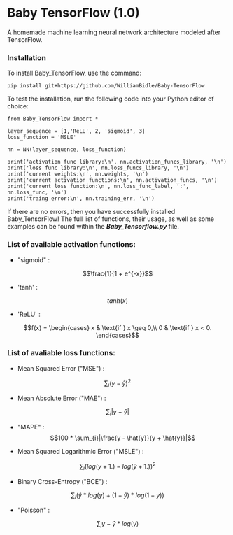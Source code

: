 # Baby TensorFlow (1.0)

A homemade machine learning neural network architecture modeled after TensorFlow. 

### Installation

To install Baby_TensorFlow, use the command:

    pip install git+https://github.com/WilliamBidle/Baby-TensorFlow

To test the installation, run the following code into your Python editor of choice:

    from Baby_TensorFlow import * 
    
    layer_sequence = [1,'ReLU', 2, 'sigmoid', 3]
    loss_function = 'MSLE'

    nn = NN(layer_sequence, loss_function)

    print('activation func library:\n', nn.activation_funcs_library, '\n')
    print('loss func library:\n', nn.loss_funcs_library, '\n')
    print('current weights:\n', nn.weights, '\n')
    print('current activation functions:\n', nn.activation_funcs, '\n')
    print('current loss function:\n', nn.loss_func_label, ':', nn.loss_func, '\n')
    print('traing error:\n', nn.training_err, '\n')

If there are no errors, then you have successfully installed Baby_TensorFlow! The full list of functions, their usage, as well as some examples can be found within the ***Baby_Tensorflow.py*** file.

### List of available activation functions:

- "sigmoid" : 

$$\frac{1}{1 + e^{-x}}$$

- 'tanh' : 

$$tanh(x)$$

- 'ReLU' : 

$$f(x) = \begin{cases}
x & \text{if } x \geq 0,\\
0  & \text{if } x < 0.
\end{cases}$$

### List of avaliable loss functions:

- Mean Squared Error ("MSE") : 

$$\sum_{i}(y - \hat{y})^2$$

- Mean Absolute Error ("MAE") : 

$$\sum_{i}|y - \hat{y}|$$

- "MAPE" : 
$$100 * \sum_{i}|\frac{y - \hat{y}}{y + \hat{y}}|$$

- Mean Squared Logarithmic Error ("MSLE") : 

$$\sum_{i}(log(y + 1.) - log(\hat{y} + 1.))^2$$ 

- Binary Cross-Entropy ("BCE") : 

$$\sum_{i}(\hat{y}*log(y) + (1 - \hat{y})*log(1 - y))$$

- "Poisson" : 

$$\sum_{i}y - \hat{y} * log(y)$$
